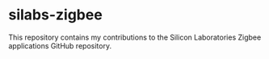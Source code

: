 # silabs-zigbee
This repository contains my contributions to the Silicon Laboratories Zigbee applications GitHub repository.

